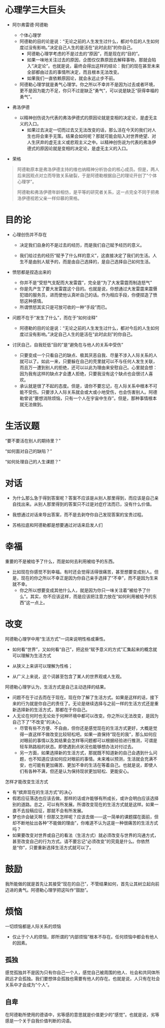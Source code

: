 # 心理学三大巨头

- 阿尔弗雷德·阿德勒
  - 个体心理学
  - 阿德勒的目的论是说：“无论之前的人生发生过什么，都对今后的人生如何度过没有影响。”决定自己人生的是活在“此时此刻”的你自己。
    - 阿德勒心理学考虑的不是过去的“原因”，而是现在的“目的”。
    - 如果一味地关注过去的原因，企图仅仅靠原因去解释事物，那就会陷入“决定论”。也就是说，最终会得出这样的结论：我们的现在甚至未来全部都由过去的事情所决定，而且根本无法改变。
    - 如果我们一直依赖原因论，就会永远止步不前。
  - 阿德勒心理学就是勇气心理学。你之所以不幸并不是因为过去或者环境，更不是因为能力不足，你只不过是缺乏“勇气”，可以说是缺乏“获得幸福的勇气”。

- 弗洛伊德
  - 以精神创伤说为代表的弗洛伊德式的原因论就是变相的决定论，是虚无主义的入口。
    - 如果过去决定一切而过去又无法改变的话，那么活在今天的我们对人生也将会束手无策。结果会如何呢？那就可能会陷入对世界绝望、对人生厌弃的虚无主义或悲观主义之中。以精神创伤说为代表的弗洛伊德式的原因论就是变相的决定论，是虚无主义的入口。
- 荣格

> 阿德勒原本是弗洛伊德主持的维也纳精神分析协会的核心成员。但是，两人后来因观点对立而导致关系破裂，于是阿德勒根据自己的理论开创了“个体心理学”。
>
> 阿德勒和弗洛伊德年龄相仿，是平等的研究者关系，这一点完全不同于把弗洛伊德视若父亲一样仰慕的荣格。



# 目的论

- 心理创伤并不存在

  - 决定我们自身的不是过去的经历，而是我们自己赋予经历的意义。

  - 我们给过去的经历“赋予了什么样的意义”，这直接决定了我们的生活。人生不是由别人赋予的，而是由自己选择的，是自己选择自己如何生活。
- 愤怒都是捏造出来的

  - 你并不是“受怒气支配而大发雷霆”，完全是“为了大发雷霆而制造怒气”
  - 你是先产生了要大发雷霆这个目的。也就是说，你想通过大发雷霆来震慑犯错的服务员，进而使他认真听自己的话。作为相应手段，你便捏造了愤怒这种感情。
  - 所谓愤怒其实只是可放可收的一种“手段”而已。
- 问题不在于“发生了什么”，而在于“如何诠释”
  - 阿德勒的目的论是说：“无论之前的人生发生过什么，都对今后的人生如何度过没有影响。”决定自己人生的是活在“此时此刻”的你自己。

- 讨厌自己，自我贬低“目的”是“避免在与他人的关系中受伤”
  - 只要变成一个只看自己的缺点、极其厌恶自我、尽量不涉入人际关系的人就可以了。如此一来，只要躲在自己的壳里就可以不与任何人发生关联，而且万一遭到别人的拒绝，还可以以此为理由来安慰自己。心里就会想：因为我有这样的缺点才会遭人拒绝，只要我没有这个缺点也会很讨人喜欢。
  - 承认就是很了不起的态度。但是，请你不要忘记，在人际关系中根本不可能不受伤。只要涉入人际关系就会或大或小地受伤，也会伤害别人。阿德勒曾说“要想消除烦恼，只有一个人在宇宙中生存”。但是，那种事情根本就无法做到。


# 生活议题

“要不要活在别人的期待里？”

“如何面对自己的缺陷？”

“如何处理自己的人生课题？”



# 对话

- 为什么那么急于得到答案呢？答案不应该是从别人那里得到，而应该是自己亲自找出来。从别人那里得到的答案只不过是对症疗法而已，没有什么价值。

- 我想通过对话来导出答案，而不是去剥夺你自己发现答案的宝贵过程。

- 苏格拉底和阿德勒都是想要通过对话来启发人们



# 幸福

重要的不是被给予了什么，而是如何去利用被给予的东西。

- 比如现在你感觉不到幸福。有时还会觉得活得很痛苦，甚至想要变成别人。但是，现在的你之所以不幸正是因为你自己亲手选择了“不幸”，而不是因为生来就不幸。
  - 你之所以想要变成其他什么人，就是因为你只一味关注着“被给予了什么”。其实，你不应该这样，而是应该把注意力放在“如何利用被给予的东西”这一点上。



# 改变

阿德勒心理学中用“生活方式”一词来说明性格或秉性。

- 如何看“世界”，又如何看“自己”，把这些“赋予意义的方式”汇集起来的概念就可以理解为生活方式

- 从狭义上来讲可以理解为性格；

- 从广义上来说，这个词甚至包含了某人的世界观或人生观。

阿德勒心理学认为，生活方式是自己主动选择的结果。

- 问题不在于过去而在于现在。现在你了解了生活方式。如果是这样的话，接下来的行为就是你自己的责任了。无论是继续选择与之前一样的生活方式还是重新选择新的生活方式，那都在于你自己。
- 人无论在何时也无论处于何种环境中都可以改变。你之所以无法改变，是因为自己下了“不改变”的决心。
  - 尽管有些不方便、不自由，但你还是感觉现在的生活方式更好，大概是觉得一直这样不做改变比较轻松吧。如果一直保持“现在的我”，那么如何应对眼前的事情以及其结果会怎样等问题都可以根据经验进行推测，可谓是轻车熟路般的状态。即使遇到点状况也能够想办法对付过去。
  - 另一方面，如果选择新的生活方式，那就既不知道新的自己会遇到什么问题，也不知道应该如何应对眼前的事情。未来难以预测，生活就会充满不安，也可能有更加痛苦、更加不幸的生活在等着自己。也就是说，即使人们有各种不满，但还是认为保持现状更加轻松、更能安心。

怎样才能改变生活方式

- 有“摈弃现在的生活方式”的决心
- 假若应征落选也应该去做。那样的话或许能够有所成长，或许会明白应该选择别的道路。总之，可以有所发展。所谓改变现在的生活方式就是这样。如果一直不去投稿应征，那就不会有所发展。
- 梦也许会破灭啊！但那又怎样呢？应该去做——这一简单的课题摆在面前，但却不断地扯出各种“不能做的理由”，你难道不认为这是一种很痛苦的生活方式吗？
- 如果要改变对世界或自己的看法（生活方式）就必须改变与世界的沟通方式，甚至改变自己的行为方式。请不要忘记“必须改变”的究竟是什么。你依然是“你”，只要重新选择生活方式就可以了。

# 鼓励

我所能做的就是首先让其接受“现在的自己”，不管结果如何，首先让其树立起向前迈进的勇气。阿德勒心理学把这叫作“鼓励”。



# 烦恼

一切烦恼都是人际关系的烦恼

- 仅止于个人的烦恼，即所谓的“内部烦恼”根本不存在。任何烦恼中都会有他人的因素。

## 孤独

感觉孤独并不是因为只有你自己一个人，感觉自己被周围的他人、社会和共同体所疏远才会孤独。我们要想体会孤独也需要有他人的存在。也就是说，人只有在社会关系中才会成为“个人”。

## 自卑

在阿德勒所使用的德语中，劣等感的意思就是价值更少的“感觉”。也就是说，劣等感是一个关于自我价值判断的词语。

